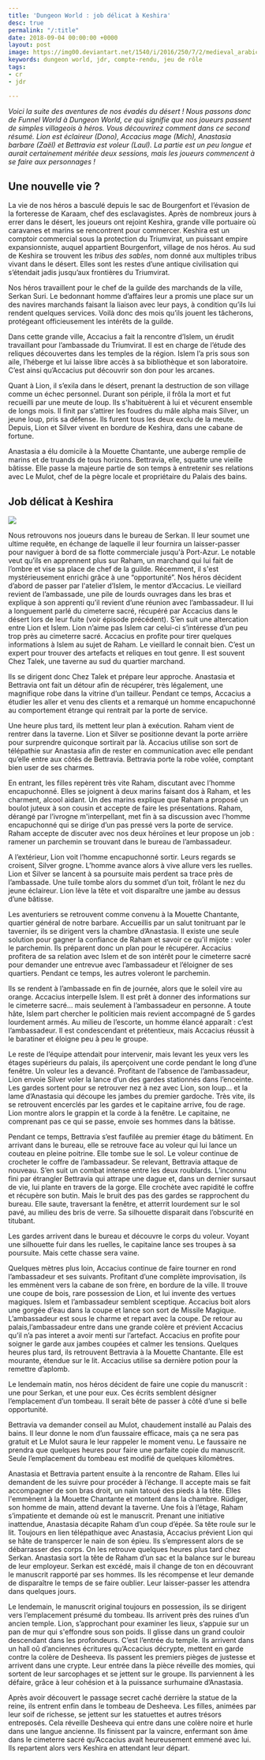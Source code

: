 ```yaml
---
title: 'Dungeon World : job délicat à Keshira'
desc: true
permalink: "/:title"
date: 2018-09-04 00:00:00 +0000
layout: post
image: https://img00.deviantart.net/1540/i/2016/250/7/2/medieval_arabic_city_by_hetman80-dagueke.jpg
keywords: dungeon world, jdr, compte-rendu, jeu de rôle
tags:
- cr
- jdr

---
```

_Voici la suite des aventures de nos évadés du désert ! Nous passons donc de Funnel World à Dungeon World, ce qui signifie que nos joueurs passent de simples villageois à héros. Vous découvrirez comment dans ce second résumé. Lion est éclaireur (Dono), Accacius mage (Mich), Anastasia barbare (Zaël) et Bettravia est voleur (Laul). La partie est un peu longue et aurait certainement méritée deux sessions, mais les joueurs commencent à se faire aux personnages !_

## **Une nouvelle vie ?**

La vie de nos héros a basculé depuis le sac de Bourgenfort et l’évasion de la forteresse de Karaam, chef des esclavagistes. Après de nombreux jours à errer dans le désert, les joueurs ont rejoint Keshira, grande ville portuaire où caravanes et marins se rencontrent pour commercer. Keshira est un comptoir commercial sous la protection du Triumvirat, un puissant empire expansionniste, auquel appartient Bourgenfort, village de nos héros. Au sud de Keshira se trouvent les _tribus des sables_, nom donné aux multiples tribus vivant dans le désert. Elles sont les restes d’une antique civilisation qui s’étendait jadis jusqu’aux frontières du Triumvirat.

Nos héros travaillent pour le chef de la guilde des marchands de la ville, Serkan Suri. Le bedonnant homme d’affaires leur a promis une place sur un des navires marchands faisant la liaison avec leur pays, à condition qu’ils lui rendent quelques services. Voilà donc des mois qu’ils jouent les tâcherons, protégeant officieusement les intérêts de la guilde.

Dans cette grande ville, Accacius a fait la rencontre d’Islem, un érudit travaillant pour l’ambassade du Triumvirat. Il est en charge de l’étude des reliques découvertes dans les temples de la région. Islem l’a pris sous son aile, l’héberge et lui laisse libre accès à sa bibliothèque et son laboratoire. C’est ainsi qu’Accacius put découvrir son don pour les arcanes.

Quant à Lion, il s’exila dans le désert, prenant la destruction de son village comme un échec personnel. Durant son périple, il frôla la mort et fut recueilli par une meute de loup. Ils s'habituèrent à lui et vécurent ensemble de longs mois. Il finit par s’attirer les foudres du mâle alpha mais Silver, un jeune loup, pris sa défense. Ils furent tous les deux exclu de la meute. Depuis, Lion et Silver vivent en bordure de Keshira, dans une cabane de fortune.

Anastasia a élu domicile à la Mouette Chantante, une auberge remplie de marins et de truands de tous horizons. Bettravia, elle, squatte une vieille bâtisse. Elle passe la majeure partie de son temps à entretenir ses relations avec Le Mulot, chef de la pègre locale et propriétaire du Palais des bains.

## **Job délicat à Keshira**

![](/src/map_keshira.png)

Nous retrouvons nos joueurs dans le bureau de Serkan. Il leur soumet une ultime requête, en échange de laquelle il leur fournira un laisser-passer pour naviguer à bord de sa flotte commerciale jusqu'à Port-Azur. Le notable veut qu’ils en apprennent plus sur Raham, un marchand qui lui fait de l’ombre et vise sa place de chef de la guilde. Récemment, il s'est mystérieusement enrichi grâce à une “opportunité”. Nos héros décident d’abord de passer par l'atelier d’Islem, le mentor d’Accacius. Le vieillard revient de l’ambassade, une pile de lourds ouvrages dans les bras et explique à son apprenti qu’il revient d’une réunion avec l’ambassadeur. Il lui a longuement parlé du cimeterre sacré, récupéré par Accacius dans le désert lors de leur fuite (voir épisode précédent). S’en suit une altercation entre Lion et Islem. Lion n’aime pas Islem car celui-ci s’intéresse d’un peu trop près au cimeterre sacré. Accacius en profite pour tirer quelques informations à Islem au sujet de Raham. Le vieillard le connait bien. C’est un expert pour trouver des artefacts et reliques en tout genre. Il est souvent Chez Talek, une taverne au sud du quartier marchand.

Ils se dirigent donc Chez Talek et prépare leur approche. Anastasia et Bettravia ont fait un détour afin de récupérer, très légalement, une magnifique robe dans la vitrine d’un tailleur. Pendant ce temps, Accacius a étudier les aller et venu des clients et a remarqué un homme encapuchonné au comportement étrange qui rentrait par la porte de service.

Une heure plus tard, ils mettent leur plan à exécution. Raham vient de rentrer dans la taverne. Lion et Silver se positionne devant la porte arrière pour surprendre quiconque sortirait par là. Accacius utilise son sort de télépathie sur Anastasia afin de rester en communication avec elle pendant qu’elle entre aux côtés de Bettravia. Bettravia porte la robe volée, comptant bien user de ses charmes.

En entrant, les filles repèrent très vite Raham, discutant avec l’homme encapuchonné. Elles se joignent à deux marins faisant dos à Raham, et les charment, alcool aidant. Un des marins explique que Raham a proposé un boulot juteux à son cousin et accepte de faire les présentations. Raham, dérangé par l’ivrogne m'interpellant, met fin à sa discussion avec l’homme encapuchonné qui se dirige d’un pas pressé vers la porte de service. Raham accepte de discuter avec nos deux héroïnes et leur propose un job : ramener un parchemin se trouvant dans le bureau de l’ambassadeur.

A l’extérieur, Lion voit l’homme encapuchonné sortir. Leurs regards se croisent, Silver grogne. L’homme avance alors à vive allure vers les ruelles. Lion et Silver se lancent à sa poursuite mais perdent sa trace près de l’ambassade. Une tuile tombe alors du sommet d’un toit, frôlant le nez du jeune éclaireur. Lion lève la tête et voit disparaître une jambe au dessus d’une bâtisse.

Les aventuriers se retrouvent comme convenu à la Mouette Chantante, quartier général de notre barbare. Accueillis par un salut tonitruant par le tavernier, ils se dirigent vers la chambre d’Anastasia. Il existe une seule solution pour gagner la confiance de Raham et savoir ce qu’il mijote : voler le parchemin. Ils préparent donc un plan pour le récupérer. Accacius profitera de sa relation avec Islem et de son intérêt pour le cimeterre sacré pour demander une entrevue avec l’ambassadeur et l’éloigner de ses quartiers. Pendant ce temps, les autres voleront le parchemin.

Ils se rendent à l’ambassade en fin de journée, alors que le soleil vire au orange. Accacius interpelle Islem. Il est prêt à donner des informations sur le cimeterre sacré… mais seulement à l’ambassadeur en personne. A toute hâte, Islem part chercher le politicien mais revient accompagné de 5 gardes lourdement armés. Au milieu de l’escorte, un homme élancé apparaît : c’est l’ambassadeur. Il est condescendant et prétentieux, mais Accacius réussit à le baratiner et éloigne peu à peu le groupe.

Le reste de l’équipe attendait pour intervenir, mais levant les yeux vers les étages supérieurs du palais, ils aperçoivent une corde pendant le long d’une fenêtre. Un voleur les a devancé. Profitant de l’absence de l’ambassadeur, Lion envoie Silver voler la lance d’un des gardes stationnés dans l’enceinte. Les gardes sortent pour se retrouver nez à nez avec Lion, son loup… et la lame d’Anastasia qui découpe les jambes du premier gardoche. Très vite, ils se retrouvent encerclés par les gardes et le capitaine arrive, fou de rage. Lion montre alors le grappin et la corde à la fenêtre. Le capitaine, ne comprenant pas ce qui se passe, envoie ses hommes dans la bâtisse.

Pendant ce temps, Bettravia s’est faufilée au premier étage du bâtiment. En arrivant dans le bureau, elle se retrouve face au voleur qui lui lance un couteau en pleine poitrine. Elle tombe sue le sol. Le voleur continue de crocheter le coffre de l’ambassadeur. Se relevant, Bettravia attaque de nouveau. S’en suit un combat intense entre les deux roublards. L’inconnu fini par étrangler Bettravia qui attrape une dague et, dans un dernier sursaut de vie, lui plante en travers de la gorge. Elle crochète avec rapidité le coffre et récupère son butin. Mais le bruit des pas des gardes se rapprochent du bureau. Elle saute, traversant la fenêtre, et atterrit lourdement sur le sol pavé, au milieu des bris de verre. Sa silhouette disparait dans l’obscurité en titubant.

Les gardes arrivent dans le bureau et découvre le corps du voleur. Voyant une silhouette fuir dans les ruelles, le capitaine lance ses troupes à sa poursuite. Mais cette chasse sera vaine.

Quelques mètres plus loin, Accacius continue de faire tourner en rond l’ambassadeur et ses suivants. Profitant d’une complète improvisation, ils les emmènent vers la cabane de son frère, en bordure de la ville. Il trouve une coupe de bois, rare possession de Lion, et lui invente des vertues magiques. Islem et l’ambassadeur semblent sceptique. Accacius boit alors une gorgée d’eau dans la coupe et lance son sort de Missile Magique. L’ambassadeur est sous le charme et repart avec la coupe. De retour au palais,l’ambassadeur entre dans une grande colère et prévient Accacius qu’il n’a pas interet a avoir menti sur l’artefact. Accacius en profite pour soigner le garde aux jambes coupées et calmer les tensions. Quelques heures plus tard, ils retrouvent Bettravia à la Mouette Chantante. Elle est mourante, étendue sur le lit. Accacius utilise sa dernière potion pour la remettre d’aplomb.

Le lendemain matin, nos héros décident de faire une copie du manuscrit : une pour Serkan, et une pour eux. Ces écrits semblent désigner l’emplacement d’un tombeau. Il serait bête de passer à côté d’une si belle opportunité.

Bettravia va demander conseil au Mulot, chaudement installé au Palais des bains. Il leur donne le nom d’un faussaire efficace, mais ça ne sera pas gratuit et Le Mulot saura le leur rappeler le moment venu. Le faussaire ne prendra que quelques heures pour faire une parfaite copie du manuscrit. Seule l’emplacement du tombeau est modifié de quelques kilomètres.

Anastasia et Bettravia partent ensuite à la rencontre de Raham. Elles lui demandent de les suivre pour procéder à l’échange. Il accepte mais se fait accompagner de son bras droit, un nain tatoué des pieds à la tête. Elles l'emmènent à la Mouette Chantante et montent dans la chambre. Rüdiger, son homme de main, attend devant la taverne. Une fois à l’étage, Raham s’impatiente et demande où est le manuscrit. Prenant une initiative inattendue, Anastasia décapite Raham d’un coup d’épée. Sa tête roule sur le lit. Toujours en lien télépathique avec Anastasia, Accacius prévient Lion qui se hâte de transpercer le nain de son épieu. Ils s’empressent alors de se débarrasser des corps. On les retrouve quelques heures plus tard chez Serkan. Anastasia sort la tête de Raham d’un sac et la balance sur le bureau de leur employeur. Serkan est excédé, mais il change de ton en découvrant le manuscrit rapporté par ses hommes. Ils les récompense et leur demande de disparaître le temps de se faire oublier. Leur laisser-passer les attendra dans quelques jours.

Le lendemain, le manuscrit original toujours en possession, ils se dirigent vers l’emplacement présumé du tombeau. Ils arrivent près des ruines d’un ancien temple. Lion, s’approchant pour examiner les lieux, s’appuie sur un pan de mur qui s'effondre sous son poids. Il glisse dans un grand couloir descendant dans les profondeurs. C’est l’entrée du temple. Ils arrivent dans un hall oû d’anciennes écritures qu’Accacius décrypte, mettent en garde contre la colère de Desheeva. Ils passent les premiers pièges de justesse et arrivent dans une crypte. Leur entrée dans la pièce réveille des momies, qui sortent de leur sarcophages et se jettent sur le groupe. Ils parviennent à les défaire, grâce à leur cohésion et à la puissance surhumaine d’Anastasia.

Après avoir découvert le passage secret caché derrière la statue de la reine, ils entrent enfin dans le tombeau de Desheeva. Les filles, animées par leur soif de richesse, se jettent sur les statuettes et autres trésors entreposés. Cela réveille Desheeva qui entre dans une colère noire et hurle dans une langue ancienne. Ils finissent par la vaincre, enfermant son âme dans le cimeterre sacré qu’Accacius avait heureusement emmené avec lui. Ils repartent alors vers Keshira en attendant leur départ.